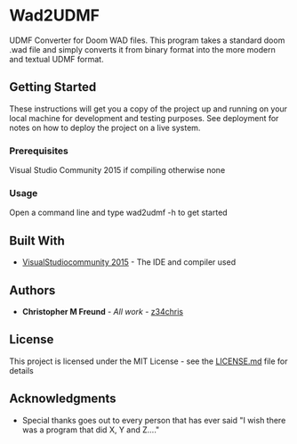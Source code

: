 # Wad2UDMF

UDMF Converter for Doom WAD files.  This program takes a standard doom .wad file and simply
converts it from binary format into the more modern and textual UDMF format.

## Getting Started

These instructions will get you a copy of the project up and running on your local machine for development and testing purposes. See deployment for notes on how to deploy the project on a live system.

### Prerequisites

Visual Studio Community 2015 if compiling otherwise none

### Usage

Open a command line and type wad2udmf -h to get started

## Built With

* [VisualStudiocommunity 2015](https://imagine.microsoft.com/en-us/Catalog/Product/101) - The IDE and compiler used

## Authors

* **Christopher M Freund** - *All work* - [z34chris](https://github.com/z34chris)

## License

This project is licensed under the MIT License - see the [LICENSE.md](LICENSE.md) file for details

## Acknowledgments

* Special thanks goes out to every person that has ever said "I wish there was a program that did X, Y and Z...."

